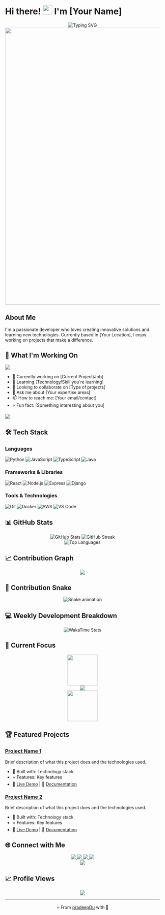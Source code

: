 # Hi there! <img src="https://media.giphy.com/media/hvRJCLFzcasrR4ia7z/giphy.gif" width="30px"/> I'm [Your Name]

<div align="center">
  <img src="https://readme-typing-svg.demolab.com?font=Fira+Code&size=22&duration=4000&pause=1000&color=FF6B6B&center=true&vCenter=true&multiline=true&width=600&height=100&lines=Welcome+to+my+GitHub+Profile!;I'm+a+passionate+developer;Building+amazing+things+with+code" alt="Typing SVG" />
</div>

<div align="center">
  <img src="https://user-images.githubusercontent.com/74038190/212284100-561aa473-3905-4a80-b561-0d28506553ee.gif" width="900">
</div>

## About Me
I'm a passionate developer who loves creating innovative solutions and learning new technologies. Currently based in [Your Location], I enjoy working on projects that make a difference.

## 🚀 What I'm Working On
<img src="https://user-images.githubusercontent.com/73097560/115834477-dbab4500-a447-11eb-908a-139a6edaec5c.gif">

- 🔭 Currently working on [Current Project/Job]
- 🌱 Learning [Technology/Skill you're learning]
- 👯 Looking to collaborate on [Type of projects]
- 💬 Ask me about [Your expertise areas]
- 📫 How to reach me: [Your email/contact]
- ⚡ Fun fact: [Something interesting about you]

<img src="https://user-images.githubusercontent.com/73097560/115834477-dbab4500-a447-11eb-908a-139a6edaec5c.gif">

## 🛠️ Tech Stack
### Languages
![Python](https://img.shields.io/badge/-Python-3776AB?style=flat-square&logo=python&logoColor=white)
![JavaScript](https://img.shields.io/badge/-JavaScript-F7DF1E?style=flat-square&logo=javascript&logoColor=black)
![TypeScript](https://img.shields.io/badge/-TypeScript-3178C6?style=flat-square&logo=typescript&logoColor=white)
![Java](https://img.shields.io/badge/-Java-007396?style=flat-square&logo=java&logoColor=white)

### Frameworks & Libraries
![React](https://img.shields.io/badge/-React-61DAFB?style=flat-square&logo=react&logoColor=black)
![Node.js](https://img.shields.io/badge/-Node.js-339933?style=flat-square&logo=node.js&logoColor=white)
![Express](https://img.shields.io/badge/-Express-000000?style=flat-square&logo=express&logoColor=white)
![Django](https://img.shields.io/badge/-Django-092E20?style=flat-square&logo=django&logoColor=white)

### Tools & Technologies
![Git](https://img.shields.io/badge/-Git-F05032?style=flat-square&logo=git&logoColor=white)
![Docker](https://img.shields.io/badge/-Docker-2496ED?style=flat-square&logo=docker&logoColor=white)
![AWS](https://img.shields.io/badge/-AWS-232F3E?style=flat-square&logo=amazon-aws&logoColor=white)
![VS Code](https://img.shields.io/badge/-VS%20Code-007ACC?style=flat-square&logo=visual-studio-code&logoColor=white)

## 📊 GitHub Stats
<div align="center">
  <img src="https://github-readme-stats.vercel.app/api?username=pradeepDu&show_icons=true&theme=radical&hide_border=true&count_private=true" alt="GitHub Stats" />
  <img src="https://github-readme-streak-stats.herokuapp.com/?user=pradeepDu&theme=radical&hide_border=true" alt="GitHub Streak" />
</div>

<div align="center">
  <img src="https://github-readme-stats.vercel.app/api/top-langs/?username=pradeepDu&layout=compact&theme=radical&hide_border=true" alt="Top Languages" />
</div>

## 📈 Contribution Graph
<div align="center">
  <!-- Primary option -->
  <img src="https://github-readme-activity-graph.vercel.app/graph?username=pradeepDu&bg_color=0d1117&color=5BCDEC&line=5BCDEC&point=FFFFFF&hide_border=true" />
  
  <!-- Alternative if above doesn't work -->
  <!-- <img src="https://activity-graph.herokuapp.com/graph?username=pradeepDu&theme=react-dark&hide_border=true" /> -->
  
  <!-- Another alternative -->
  <!-- <img src="https://github-readme-activity-graph.cyclic.app/graph?username=pradeepDu&bg_color=0d1117&color=5BCDEC&line=5BCDEC&point=FFFFFF&hide_border=true" /> -->
</div>

## 🐍 Contribution Snake
<div align="center">
  <img src="https://raw.githubusercontent.com/pradeepDu/pradeepDu/output/github-contribution-grid-snake.svg" alt="Snake animation" />
</div>

## 💻 Weekly Development Breakdown
<div align="center">
  <img src="https://github-readme-stats.vercel.app/api/wakatime?username=pradeepDu&theme=radical&hide_border=true" alt="WakaTime Stats" />
</div>

## 🎯 Current Focus
<div align="center">
  <img src="https://user-images.githubusercontent.com/74038190/212284087-bbe7e430-757e-4901-90bf-4cd2ce3e1852.gif" width="100">
  <br>
  <img src="https://skillicons.dev/icons?i=js,ts,react,nodejs,python,docker,aws,git" />
  <br>
  <img src="https://user-images.githubusercontent.com/74038190/212284087-bbe7e430-757e-4901-90bf-4cd2ce3e1852.gif" width="100">
</div>

## 🏆 Featured Projects
### [Project Name 1](link-to-repo)
Brief description of what this project does and the technologies used.
- 🔧 Built with: Technology stack
- ⭐ Features: Key features
- 🚀 [Live Demo](link-to-demo) | 📖 [Documentation](link-to-docs)

### [Project Name 2](link-to-repo)
Brief description of what this project does and the technologies used.
- 🔧 Built with: Technology stack
- ⭐ Features: Key features
- 🚀 [Live Demo](link-to-demo) | 📖 [Documentation](link-to-docs)

## 🌐 Connect with Me
<div align="center">
  <a href="your-linkedin-url">
    <img src="https://img.shields.io/badge/-LinkedIn-0077B5?style=for-the-badge&logo=linkedin&logoColor=white&logoWidth=20" />
  </a>
  <a href="your-twitter-url">
    <img src="https://img.shields.io/badge/-Twitter-1DA1F2?style=for-the-badge&logo=twitter&logoColor=white" />
  </a>
  <a href="your-portfolio-url">
    <img src="https://img.shields.io/badge/-Portfolio-000000?style=for-the-badge&logo=portfolio&logoColor=white" />
  </a>
  <a href="mailto:your-email">
    <img src="https://img.shields.io/badge/-Email-D14836?style=for-the-badge&logo=gmail&logoColor=white" />
  </a>
</div>

<div align="center">
  <img src="https://capsule-render.vercel.app/api?type=waving&color=gradient&height=100&section=footer"/>
</div>

## 📈 Profile Views
<div align="center">
  <img src="https://komarev.com/ghpvc/?username=pradeepDu&color=brightgreen&style=for-the-badge" />
</div>

---
<div align="center">
  ⭐ From <a href="https://github.com/pradeepDu">pradeepDu</a> with 💙
</div>
